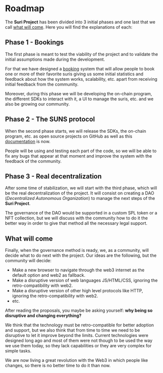 # Roadmap

The **Suri Project** has been divided into 3 initial phases and one last that we call [what will come](#what-will-come).
Here you will find the explanations of each:

## Phase 1 - Bookings

The first phase is meant to test the viability of the project and to validate the initial assumptions made during
the development.

For that we have designed a [booking](https://suri.domains/bookings) system that will allow people to book one or more
of their favorite suris giving us some initial statistics and feedback about how the system works, scalability,
etc. apart from receiving initial feedback from the community.

Moreover, during this phase we will be developing the on-chain program, the different SDKs to interact with it,
a UI to manage the suris, etc. and we also be growing our community.

## Phase 2 - The SUNS protocol

When the second phase starts, we will release the SDKs, the on-chain program, etc. as open source projects on GitHub as
well as this [documentation](https://github.com/treviware/suri-docs) is now.

People will be using and testing each part of the code, so we will be able to fix any bugs that appear at that moment
and improve the system with the feedback of the community.

## Phase 3 - Real decentralization

After some time of stabilization, we will start with the third phase, which will be the real decentralization
of the project. It will consist on creating a DAO (_Decentralized Autonomous Organization_) to manage the next steps of
the **Suri Project**.

The governance of the DAO would be supported in a custom SPL token or a NFT collection, but we will discuss with the
community how to do it the better way in order to give that method all the necessary legal support.

## What will come

Finally, when the governance method is ready, we, as a community, will decide what to do next with the project. Our
ideas are the following, but the community will decide:

- Make a new browser to navigate through the web3 internet as the default option and web2 as fallback.
- Make a disruptive version of web languages JS/HTML/CSS, ignoring the retro-compatibility with web2.
- Make a disruptive version of other high level protocols like HTTP, ignoring the retro-compatibility with web2.
- etc.

After reading the proposals, you maybe be asking yourself: **why being so disruptive and changing everything?**

We think that the technology must be retro-compatible for better adoption and support, but we also think that from time
to time we need to be disruptive to let it improve beyond the limits. Current technologies were designed long ago and
most of them were not though to be used the way we use them today, so they lack capabilities or they are very complex
for simple tasks.

We are now living a great revolution with the Web3 in which people like changes, so there is no better time to do it
than now.